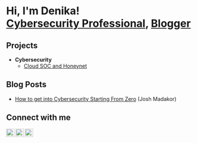 <h1> Hi, I'm Denika! </br><a href="https://www.linkedin.com/in/denika-randle/">Cybersecurity Professional</a>, <a href="https://github.com/denika01">Blogger</a></h1>
<h2>Projects</h2>

- <b>Cybersecurity</b>
  - [Cloud SOC and Honeynet](https://github.com/denika01/cloud-soc)


<h2>Blog Posts</h2>

- [How to get into Cybersecurity Starting From Zero](https://www.youtube.com/watch?v=a83ASGn_V_s) (Josh Madakor)


<h2>Connect with me</h2>

[<img align="left" alt="DenikaRandle | LinkedIn" width="22px" src="https://cdn.jsdelivr.net/npm/simple-icons@v3/icons/linkedin.svg" />][linkedin]
[<img align="left" alt="DenikaRandle | Instagram" width="22px" src="https://cdn.jsdelivr.net/npm/simple-icons@v3/icons/instagram.svg" />][instagram]
[<img align="left" alt="DenikaRandle | YouTube" width="22px" src="https://cdn.jsdelivr.net/npm/simple-icons@v3/icons/youtube.svg" />][youtube]

[linkedin]: https://linkedin.com/in/denika-randle
[instagram]: https://www.instagram.com/
[youtube]: https://www.youtube.com/

<!--
**denika01/denika01** is a ✨ _special_ ✨ repository because its `README.md` (this file) appears on your GitHub profile.

Here are some ideas to get you started:

- 🔭 I’m currently working on ...
- 🌱 I’m currently learning ...
- 👯 I’m looking to collaborate on ...
- 🤔 I’m looking for help with ...
- 💬 Ask me about ...
- 📫 How to reach me: ...
- 😄 Pronouns: ...
- ⚡ Fun fact: ...
-->
